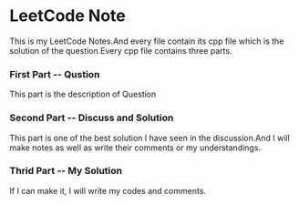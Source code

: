 # LeetCode Note
This is my LeetCode Notes.And every file contain its cpp file which is the solution of the question.Every cpp file contains three parts.

### First Part -- Qustion
This part is the description of Question

### Second Part -- Discuss and Solution
This part is one of the best solution I have seen in the discussion.And I will make notes as well as write their comments or my understandings.

### Thrid Part -- My Solution
If I can make it, I will write my codes and comments.
